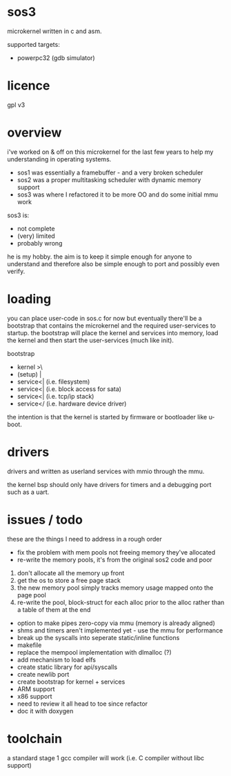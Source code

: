 sos3
====

microkernel written in c and asm.

supported targets:
- powerpc32 (gdb simulator)

licence
=======

gpl v3

overview
========

i've worked on & off on this microkernel for the last few years to help my understanding in operating systems.

* sos1 was essentially a framebuffer - and a very broken scheduler
* sos2 was a proper multitasking scheduler with dynamic memory support
* sos3 was where I refactored it to be more OO and do some initial mmu work 

sos3 is:
* not complete
* (very) limited
* probably wrong

he is my hobby. the aim is to keep it simple enough for anyone to understand and therefore also
be simple enough to port and possibly even verify.

loading
=======

you can place user-code in sos.c for now but eventually there'll be a bootstrap that contains
the microkernel and the required user-services to startup. the bootstrap will place the kernel
and services into memory, load the kernel and then start the user-services (much like init).

 bootstrap
  - kernel >\
  - (setup) |
  - service<| (i.e. filesystem)
  - service<| (i.e. block access for sata)
  - service<| (i.e. tcp/ip stack)
  - service</ (i.e. hardware device driver)
  
the intention is that the kernel is started by firmware or bootloader like u-boot.

drivers
=======

drivers and written as userland services with mmio through the mmu.

the kernel bsp should only have drivers for timers and a debugging port such as a uart.

issues / todo
=============

these are the things I need to address in a rough order

* fix the problem with mem pools not freeing memory they've allocated
* re-write the memory pools, it's from the original sos2 code and poor

1. don't allocate all the memory up front
2. get the os to store a free page stack
3. the new memory pool simply tracks memory usage mapped onto the page pool
4. re-write the pool, block-struct for each alloc prior to the alloc rather
than a table of them at the end

* option to make pipes zero-copy via mmu (memory is already aligned)
* shms and timers aren't implemented yet - use the mmu for performance
* break up the syscalls into seperate static/inline functions
* makefile
* replace the mempool implementation with dlmalloc (?)
* add mechanism to load elfs
* create static library for api/syscalls 
* create newlib port
* create bootstrap for kernel + services
* ARM support
* x86 support
* need to review it all head to toe since refactor
* doc it with doxygen

toolchain
=========

a standard stage 1 gcc compiler will work (i.e. C compiler without libc support)
